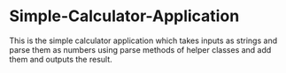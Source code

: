 # Simple-Calculator-Application
This is the simple calculator application which takes inputs as strings and parse them as numbers using parse methods of helper classes and add them and outputs the result.
